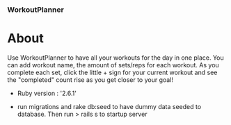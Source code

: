 ### WorkoutPlanner


# About
Use WorkoutPlanner to have all your workouts for the day in one place. You can add workout name, the amount of sets/reps for each workout. As you complete each set, click the little + sign for your current workout and see the "completed" count rise as you get closer to your goal!

* Ruby version : '2.6.1'

* run migrations and rake db:seed to have dummy data seeded to database. Then run > rails s to startup server
